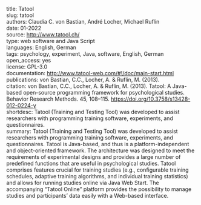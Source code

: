 title: Tatool  
slug: tatool  
authors: Claudia C. von Bastian, André Locher, Michael Ruflin  
date: 01-2022  
source: http://www.tatool.ch/  
type: web software and Java Script  
languages: English, German  
tags: psychology, experiment, Java, software, English, German  
open_access: yes  
license: GPL-3.0  
documentation: http://www.tatool-web.com/#!/doc/main-start.html  
publications: von Bastian, C.C., Locher, A. & Ruflin, M. (2013).   
citation: von Bastian, C.C., Locher, A. & Ruflin, M. (2013). Tatool: A Java-based open-source programming framework for psychological studies. Behavior Research Methods. 45, 108–115. https://doi.org/10.3758/s13428-012-0224-y  
shortdesc: Tatool (Training and Testing Tool) was developed to assist researchers with programming training software, experiments, and questionnaires.  
summary: Tatool (Training and Testing Tool) was developed to assist researchers with programming training software, experiments, and questionnaires. Tatool is Java-based, and thus is a platform-independent and object-oriented framework. The architecture was designed to meet the requirements of experimental designs and provides a large number of predefined functions that are useful in psychological studies. Tatool comprises features crucial for training studies (e.g., configurable training schedules, adaptive training algorithms, and individual training statistics) and allows for running studies online via Java Web Start. The accompanying “Tatool Online” platform provides the possibility to manage studies and participants’ data easily with a Web-based interface.  
